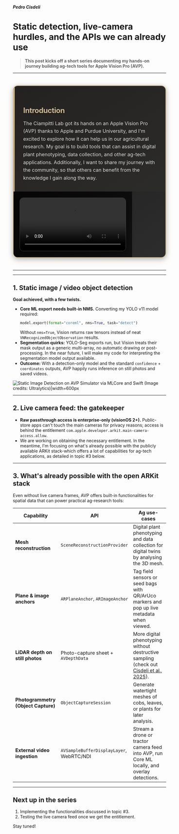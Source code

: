 **_Pedro Cisdeli_**

# Static detection, live-camera hurdles, and the APIs we can already use

> **This post kicks off a short series documenting my hands-on journey building ag-tech tools for Apple Vision Pro (AVP).**

---

<div style="
  max-width: min(1000px, 95vw);
  margin: clamp(20px, 5vw, 40px) auto;
  background: linear-gradient(145deg, #1a1a1a, #2d2d2d);
  border: 2px solid #CEB991;
  border-radius: clamp(12px, 2vw, 16px);
  overflow: hidden;
  display: flex;
  flex-wrap: wrap;
  box-shadow: 0 10px 30px rgba(206, 185, 145, 0.2), 0 4px 15px rgba(0, 0, 0, 0.3);
  transition: transform 0.3s ease, box-shadow 0.3s ease;
  position: relative;
">
  <div style="
    padding: clamp(20px, 4vw, 32px);
    flex: 1 1 300px;
    min-width: 0;
    background: linear-gradient(135deg, rgba(206, 185, 145, 0.05), rgba(206, 185, 145, 0.02));
    position: relative;
  ">
    <div style="
      position: absolute;
      top: 0;
      left: 0;
      width: 4px;
      height: 100%;
      background: linear-gradient(180deg, #CEB991, #B8A082);
    "></div>
    <h3 style="
      font-weight: 700;
      font-size: clamp(1.2rem, 3vw, 1.5rem);
      margin-bottom: clamp(12px, 2vw, 16px);
      color: #CEB991;
      text-shadow: 0 2px 4px rgba(0, 0, 0, 0.3);
      letter-spacing: -0.025em;
    ">Introduction</h3>
    <p style="
      color: #e0e0e0;
      line-height: 1.6;
      font-size: clamp(0.9rem, 2vw, 1rem);
      margin: 0;
      text-shadow: 0 1px 2px rgba(0, 0, 0, 0.2);
    ">
    The Ciampitti Lab got its hands on an Apple Vision Pro (AVP) thanks to Apple and Purdue University, and I'm excited to explore how it can help us in our agricultural research.
    My goal is to build tools that can assist in digital plant phenotyping, data collection, and other ag-tech applications.
    Additionally, I want to share my journey with the community, so that others can benefit from the knowledge I gain along the way.
    </p>
  </div>
  <div style="
    flex: 0 1 auto;
    min-width: min(100%, 350px);
    background: linear-gradient(135deg, rgba(0, 0, 0, 0.8), rgba(0, 0, 0, 0.6));
    display: flex;
    align-items: center;
    justify-content: center;
    padding: clamp(15px, 3vw, 20px);
  ">
    <video 
      src="/blog/video/avp_rec.mp4" 
      controls
      style="
        width: 100%;
        max-width: min(400px, 100vw);
        height: auto;
        border-radius: clamp(8px, 1.5vw, 12px);
        box-shadow: 0 8px 25px rgba(0, 0, 0, 0.4);
        border: 1px solid rgba(206, 185, 145, 0.3);
        transition: transform 0.3s ease;
      "
      onmouseover="this.style.transform='scale(1.02)'"
      onmouseout="this.style.transform='scale(1)'"
    >
      Your browser does not support the video tag.
    </video>
  </div>
</div>

---

---

## 1. Static image / video object detection

**Goal achieved, with a few twists.**

- **Core ML export needs built-in NMS.** Converting my YOLO v11 model required:
  ```python
  model.export(format="coreml", nms=True, task="detect")
  ```
  Without `nms=True`, Vision returns raw tensors instead of neat `VNRecognizedObjectObservation` results.
- **Segmentation quirks:** YOLO-Seg exports run, but Vision treats their mask output as a generic multi-array, no automatic drawing or post-processing.
  In the near future, I will make my code for interpreting the segmentation model output available.
- **Outcome:** With a detection-only model and the standard `confidence` + `coordinates` outputs, AVP happily runs inference on still photos and saved videos.

![Static Image Detection on AVP Simulator via MLCore and Swift (Image credits: Ultralytics)|width=600px](/blog/img/avp_img_detection.png)

---

## 2. Live camera feed: the gatekeeper

- **Raw passthrough access is enterprise-only (visionOS 2+).** Public-store apps can't touch the main cameras for privacy reasons; access is behind the entitlement `com.apple.developer.arkit.main-camera-access.allow`.
- We are working on obtaining the necessary entitlement. In the meantime, I'm focusing on what's already possible with the publicly available ARKit stack-which offers
  a lot of capabilities for ag-tech applications, as detailed in topic #3 below.

---

## 3. What's already possible with the open ARKit stack

Even without live camera frames, AVP offers built-in functionalities for spatial data that can power practical ag-research tools:

| Capability                          | API                                      | Ag use-cases                                                                                                                                         |
| ----------------------------------- | ---------------------------------------- | ---------------------------------------------------------------------------------------------------------------------------------------------------- |
| **Mesh reconstruction**             | `SceneReconstructionProvider`            | Digital plant phenotyping and data collection for digital twins by analysing the 3D mesh.                                                            |
| **Plane & image anchors**           | `ARPlaneAnchor`, `ARImageAnchor`         | Tag field sensors or seed bags with QR/ArUco markers and pop up live metadata when viewed.                                                           |
| **LiDAR depth on still photos**     | Photo-capture sheet + `AVDepthData`      | More digital phenotyping without destructive sampling (check out [Cisdeli et al., 2025](https://ciampitti-lab.github.io/projects/maize-ear-sensing)). |
| **Photogrammetry (Object Capture)** | `ObjectCaptureSession`                   | Generate watertight meshes of cobs, leaves, or plants for later analysis.                                                                            |
| **External video ingestion**        | `AVSampleBufferDisplayLayer`, WebRTC/NDI | Stream a drone or tractor camera feed into AVP, run Core ML locally, and overlay detections.                                                         |

---

## Next up in the series

1. Implementing the functionalities discussed in topic #3.
2. Testing the live camera feed once we get the entitlement.

Stay tuned!
